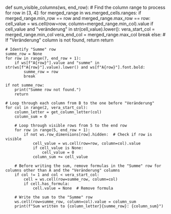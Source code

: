 def sum_visible_columns(ws, end_row):
    # Find the column range to process
    for row in [3, 4]:
        for merged_range in ws.merged_cells.ranges:
            if merged_range.min_row == row and merged_range.max_row == row:
                cell_value = ws.cell(row=row, column=merged_range.min_col).value
                if cell_value and "veränderung" in str(cell_value).lower():
                    vera_start_col = merged_range.min_col
                    vera_end_col = merged_range.max_col
                    break
    else:
        # If "Veränderung" column is not found, return
        return

    # Identify "Summe" row
    summe_row = None
    for row in range(7, end_row + 1):
        if ws[f"A{row}"].value and "summe" in str(ws[f"A{row}"].value).lower() and ws[f"A{row}"].font.bold:
            summe_row = row
            break

    if not summe_row:
        print("Summe row not found.")
        return

    # Loop through each column from B to the one before "Veränderung"
    for col in range(2, vera_start_col):
        column_letter = get_column_letter(col)
        column_sum = 0

        # Loop through visible rows from 5 to the end row
        for row in range(5, end_row + 1):
            if not ws.row_dimensions[row].hidden:  # Check if row is visible
                cell_value = ws.cell(row=row, column=col).value
                if cell_value is None:
                    cell_value = 0
                column_sum += cell_value

        # Before writing the sum, remove formulas in the "Summe" row for columns other than A and the "Veränderung" columns
        if col != 1 and col < vera_start_col:
            cell = ws.cell(row=summe_row, column=col)
            if cell.has_formula:
                cell.value = None  # Remove formula

        # Write the sum to the "Summe" row
        ws.cell(row=summe_row, column=col).value = column_sum
        print(f"Sum written to {column_letter}{summe_row}: {column_sum}")
